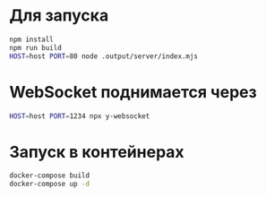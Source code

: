 # Для запуска
```bash
npm install
npm run build
HOST=host PORT=80 node .output/server/index.mjs
```

# WebSocket поднимается через
```bash
HOST=host PORT=1234 npx y-websocket
```


# Запуск в контейнерах

```bash
docker-compose build
docker-compose up -d
```

